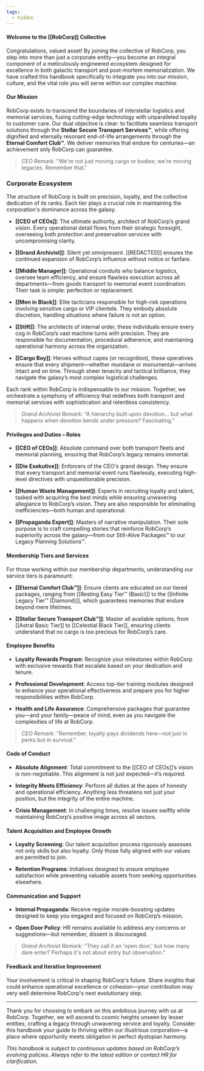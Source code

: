 ```yaml
---
tags:
  - hidden
---
```

#### **Welcome to the [[RobCorp]] Collective**

Congratulations, valued asset! By joining the collective of RobCorp, you step into more than just a corporate entity—you become an integral component of a meticulously engineered ecosystem designed for excellence in both galactic transport and post-mortem memorialization. We have crafted this handbook specifically to integrate you into our mission, culture, and the vital role you will serve within our complex machine.

#### **Our Mission**

RobCorp exists to transcend the boundaries of interstellar logistics and memorial services, fusing cutting-edge technology with unparalleled loyalty to customer care. Our dual objective is clear: to facilitate seamless transport solutions through the **Stellar Secure Transport Services™**, while offering dignified and eternally resonant end-of-life arrangements through the **Eternal Comfort Club™**. We deliver memories that endure for centuries—an achievement only RobCorp can guarantee.

> *CEO Remark:* "We're not just moving cargo or bodies; we're moving legacies. Remember that."

### **Corporate Ecosystem**

The structure of RobCorp is built on precision, loyalty, and the collective dedication of its ranks. Each tier plays a crucial role in maintaining the corporation's dominance across the galaxy.

- **[[CEO of CEOs]]**: The ultimate authority, architect of RobCorp’s grand vision. Every operational detail flows from their strategic foresight, overseeing both protection and preservation services with uncompromising clarity.
    
- **[[Grand Archivist]]**: Silent yet omnipresent. [[REDACTED]] ensures the continued expansion of RobCorp’s influence without notice or fanfare.
    
- **[[Middle Manager]]**: Operational conduits who balance logistics, oversee team efficiency, and ensure flawless execution across all departments—from goods transport to memorial event coordination. Their task is simple: perfection or replacement.
    
- **[[Men in Black]]**: Elite tacticians responsible for high-risk operations involving sensitive cargo or VIP clientele. They embody absolute discretion, handling situations where failure is not an option.
    
- **[[Stift]]**: The architects of internal order, these individuals ensure every cog in RobCorp’s vast machine turns with precision. They are responsible for documentation, procedural adherence, and maintaining operational harmony across the organization.
    
- **[[Cargo Boy]]**: Heroes without capes (or recognition), these operatives ensure that every shipment—whether mundane or monumental—arrives intact and on time. Through sheer tenacity and tactical brilliance, they navigate the galaxy’s most complex logistical challenges. 

Each rank within RobCorp is indispensable to our mission. Together, we orchestrate a symphony of efficiency that redefines both transport and memorial services with sophistication and relentless consistency.

> *Grand Archivist Remark:* "A hierarchy built upon devotion… but what happens when devotion bends under pressure? Fascinating."

#### **Privileges and Duties – Roles**

- **[[CEO of CEOs]]**: Absolute command over both transport fleets and memorial planning, ensuring that RobCorp’s legacy remains immortal.
    
- **[[Die Exekutive]]**: Enforcers of the CEO's grand design. They ensure that every transport and memorial event runs flawlessly, executing high-level directives with unquestionable precision.
    
- **[[Human Waste Management]]**: Experts in recruiting loyalty and talent, tasked with acquiring the best minds while ensuring unwavering allegiance to RobCorp’s vision. They are also responsible for eliminating inefficiencies—both human and operational.
    
- **[[Propaganda Expert]]**: Masters of narrative manipulation. Their sole purpose is to craft compelling stories that reinforce RobCorp’s superiority across the galaxy—from our Still-Alive Packages™ to our Legacy Planning Solutions™.

#### **Membership Tiers and Services**

For those working within our membership departments, understanding our service tiers is paramount:

- **[[Eternal Comfort Club™]]**: Ensure clients are educated on our tiered packages, ranging from [[Resting Easy Tier™ (Basic)]] to the [[Infinite Legacy Tier™ (Diamond)]], which guarantees memories that endure beyond mere lifetimes.
    
- **[[Stellar Secure Transport Club™]]**: Master all available options, from [[Astral Basic Tier]] to [[Celestial Black Tier]], ensuring clients understand that no cargo is too precious for RobCorp’s care.

#### **Employee Benefits**

- **Loyalty Rewards Program**: Recognize your milestones within RobCorp with exclusive rewards that escalate based on your dedication and tenure.
    
- **Professional Development**: Access top-tier training modules designed to enhance your operational effectiveness and prepare you for higher responsibilities within RobCorp.
    
- **Health and Life Assurance**: Comprehensive packages that guarantee you—and your family—peace of mind, even as you navigate the complexities of life at RobCorp.

> *CEO Remark:* "Remember, loyalty pays dividends here—not just in perks but in survival."

#### **Code of Conduct**

- **Absolute Alignment**: Total commitment to the [[CEO of CEOs]]’s vision is non-negotiable. This alignment is not just expected—it’s required.
    
- **Integrity Meets Efficiency**: Perform all duties at the apex of honesty and operational efficiency. Anything less threatens not just your position, but the integrity of the entire machine.
    
- **Crisis Management**: In challenging times, resolve issues swiftly while maintaining RobCorp’s positive image across all sectors.

#### **Talent Acquisition and Employee Growth**

- **Loyalty Screening**: Our talent acquisition process rigorously assesses not only skills but also loyalty. Only those fully aligned with our values are permitted to join.
    
- **Retention Programs**: Initiatives designed to ensure employee satisfaction while preventing valuable assets from seeking opportunities elsewhere.

#### **Communication and Support**

- **Internal Propaganda**: Receive regular morale-boosting updates designed to keep you engaged and focused on RobCorp’s mission.
    
- **Open Door Policy**: HR remains available to address any concerns or suggestions—but remember, dissent is discouraged.

> *Grand Archivist Remark:* "They call it an 'open door,' but how many dare enter? Perhaps it's not about entry but observation."

#### **Feedback and Iterative Improvement**

Your involvement is critical in shaping RobCorp's future. Share insights that could enhance operational excellence or cohesion—your contribution may very well determine RobCorp's next evolutionary step.

---

Thank you for choosing to embark on this ambitious journey with us at RobCorp. Together, we will ascend to cosmic heights unseen by lesser entities, crafting a legacy through unwavering service and loyalty. Consider this handbook your guide to thriving within our illustrious corporation—a place where opportunity meets obligation in perfect dystopian harmony.

_This handbook is subject to continuous updates based on RobCorp’s evolving policies. Always refer to the latest edition or contact HR for clarification._